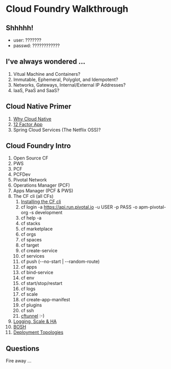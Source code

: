# Cloud Foundry Walkthrough

## Shhhhh!
* user:   ???????
* passwd: ????????????

## I've always wondered ...
1. Vitual Machine and Containers?
1. Immutable, Ephemeral, Polyglot, and Idempotent?
1. Networks, Gateways, Internal/External IP Addresses?
1. IaaS, PaaS and SaaS?

## Cloud Native Primer
1. [Why Cloud Native](https://content.enablement.pivotal.io/spring-cloud-services/why-cloud-native)
1. [12 Factor App](https://content.enablement.pivotal.io/spring-cloud-services/68-cloud-native-design.pdf)
1. Spring Cloud Services (The Netflix OSS)?

## Cloud Foundry Intro
1. Open Source CF
1. PWS
1. PCF
1. PCFDev
1. Pivotal Network
1. Operations Manager (PCF)
1. Apps Manager (PCF & PWS)
1. The CF cli (all CFs)
   1. [Installing the CF cli](https://console.run.pivotal.io/tools)
   1. cf login -a https://api.run.pivotal.io -u USER -p PASS -o apm-pivotal-org -s development
   1. cf help -a
   1. cf stacks
   1. cf marketplace
   1. cf orgs
   1. cf spaces
   1. cf target
   1. cf create-service
   1. cf services
   1. cf push (--no-start | --random-route)
   1. cf apps
   1. cf bind-service
   1. cf env
   1. cf start/stop/restart
   1. cf logs
   1. cf scale
   1. cf create-app-manifest
   1. cf plugins
   1. cf ssh
   1. [cftunnel](https://github.com/pivotal-education/public-tools/tree/master/cftunnel) :-)
1. [Logging, Scale & HA](https://content.enablement.pivotal.io/zzz-pivotal-cloud-foundry-administrator/platform-app-delivery-unit/logging-scale-ha/slides.pdf)
1. [BOSH](https://content.enablement.pivotal.io/zzz-pivotal-cloud-foundry-administrator/troubleshooting-unit/bosh-troubleshooting/slides.pdf)
1. [Deployment Topologies](https://content.enablement.pivotal.io/zzz-pivotal-cloud-foundry-administrator/operations-unit/deployment-topologies/slides.pdf)

## Questions

Fire away ...
